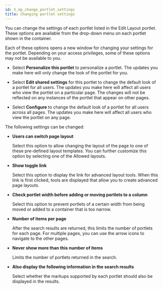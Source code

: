 ```yaml
---
id: h_mp_change_portlet_settings
title: Changing portlet settings
---
```





You can change the settings of each portlet listed in the Edit Layout portlet. These options are available from the drop-down menu on each portlet shown in the container.

Each of these options opens a new window for changing your settings for the portlet. Depending on your access privileges, some of these options may not be available to you.

-   Select **Personalize this portlet** to personalize a portlet. The updates you make here will only change the look of the portlet for you.

-   Select **Edit shared settings** for this portlet to change the default look of a portlet for all users. The updates you make here will affect all users who view the portlet on a particular page. The changes will not be reflected on any instances of the portlet that appear on other pages.

-   Select **Configure** to change the default look of a portlet for all users across all pages. The updates you make here will affect all users who view the portlet on any page.


The following settings can be changed:

-   **Users can switch page layout**

    Select this option to allow changing the layout of the page to one of these pre-defined layout templates. You can further customize this option by selecting one of the Allowed layouts.

-   **Show toggle link**

    Select this option to display the link for advanced layout tools. When this link is first clicked, tools are displayed that allow you to create advanced page layouts.

-   **Check portlet width before adding or moving portlets to a column**

    Select this option to prevent portlets of a certain width from being moved or added to a container that is too narrow.

-   **Number of items per page**

    After the search results are returned, this limits the number of portlets for each page. For multiple pages, you can use the arrow icons to navigate to the other pages.

-   **Never show more than this number of items**

    Limits the number of portlets returned in the search.

-   **Also display the following information in the search results**

    Select whether the markups supported by each portlet should also be displayed in the results.


